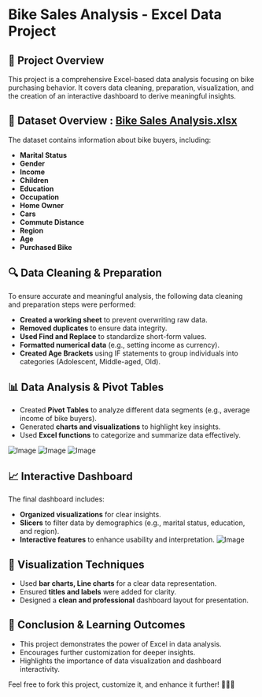 # Bike Sales Analysis - Excel Data Project

## 📌 Project Overview
This project is a comprehensive Excel-based data analysis focusing on bike purchasing behavior. It covers data cleaning, preparation, visualization, and the creation of an interactive dashboard to derive meaningful insights.

## 📂 Dataset Overview : [Bike Sales Analysis.xlsx](https://www.kaggle.com/datasets/panwararpit/bike-sales-data)

The dataset contains information about bike buyers, including:

- **Marital Status**
- **Gender**
- **Income**
- **Children**
- **Education**
- **Occupation**
- **Home Owner**
- **Cars**
- **Commute Distance**
- **Region**
- **Age**
- **Purchased Bike**

## 🔍 Data Cleaning & Preparation
To ensure accurate and meaningful analysis, the following data cleaning and preparation steps were performed:
- **Created a working sheet** to prevent overwriting raw data.
- **Removed duplicates** to ensure data integrity.
- **Used Find and Replace** to standardize short-form values.
- **Formatted numerical data** (e.g., setting income as currency).
- **Created Age Brackets** using IF statements to group individuals into categories (Adolescent, Middle-aged, Old).

## 📊 Data Analysis & Pivot Tables
- Created **Pivot Tables** to analyze different data segments (e.g., average income of bike buyers).
- Generated **charts and visualizations** to highlight key insights.
- Used **Excel functions** to categorize and summarize data effectively.

![Image](https://github.com/user-attachments/assets/9ab98eef-d8f3-47c7-95c2-2a56a3837d9a)
![Image](https://github.com/user-attachments/assets/c27b634c-2dd7-45ef-bedb-e227ff3f7823)
![Image](https://github.com/user-attachments/assets/0b8c1797-0719-4f93-a75a-9395f9ef5b2f)

## 📈 Interactive Dashboard
The final dashboard includes:
- **Organized visualizations** for clear insights.
- **Slicers** to filter data by demographics (e.g., marital status, education, and region).
- **Interactive features** to enhance usability and interpretation.
![Image](https://github.com/user-attachments/assets/ef58dfd6-4bde-4740-b849-5ad7d305929a)
## 🎨 Visualization Techniques
- Used **bar charts, Line charts** for a clear data representation.
- Ensured **titles and labels** were added for clarity.
- Designed a **clean and professional** dashboard layout for presentation.

## 🚀 Conclusion & Learning Outcomes
- This project demonstrates the power of Excel in data analysis.
- Encourages further customization for deeper insights.
- Highlights the importance of data visualization and dashboard interactivity.


Feel free to fork this project, customize it, and enhance it further! 🚴‍♂️💡

